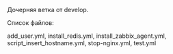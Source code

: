 Дочерняя ветка от develop.

Список файлов:

add_user.yml, install_redis.yml, install_zabbix_agent.yml, script_insert_hostname.yml, stop-nginx.yml, test.yml
